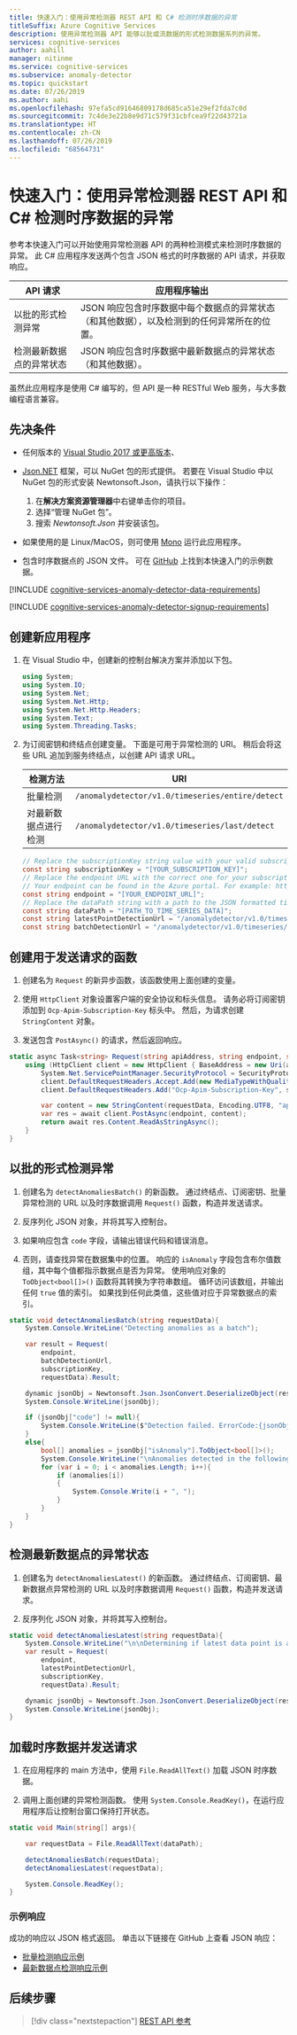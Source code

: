 ```yaml
---
title: 快速入门：使用异常检测器 REST API 和 C# 检测时序数据的异常
titleSuffix: Azure Cognitive Services
description: 使用异常检测器 API 能够以批或流数据的形式检测数据系列的异常。
services: cognitive-services
author: aahill
manager: nitinme
ms.service: cognitive-services
ms.subservice: anomaly-detector
ms.topic: quickstart
ms.date: 07/26/2019
ms.author: aahi
ms.openlocfilehash: 97efa5cd91646809178d685ca51e29ef2fda7c0d
ms.sourcegitcommit: 7c4de3e22b8e9d71c579f31cbfcea9f22d43721a
ms.translationtype: HT
ms.contentlocale: zh-CN
ms.lasthandoff: 07/26/2019
ms.locfileid: "68564731"
---
```

# <a name="quickstart-detect-anomalies-in-your-time-series-data-using-the-anomaly-detector-rest-api-and-c"></a>快速入门：使用异常检测器 REST API 和 C# 检测时序数据的异常 

参考本快速入门可以开始使用异常检测器 API 的两种检测模式来检测时序数据的异常。 此 C# 应用程序发送两个包含 JSON 格式的时序数据的 API 请求，并获取响应。

| API 请求                                        | 应用程序输出                                                                                                                         |
|----------------------------------------------------|--------------------------------------------------------------------------------------------------------------------------------------------|
| 以批的形式检测异常                        | JSON 响应包含时序数据中每个数据点的异常状态（和其他数据），以及检测到的任何异常所在的位置。 |
| 检测最新数据点的异常状态 | JSON 响应包含时序数据中最新数据点的异常状态（和其他数据）。                                                                                                                                         |

 虽然此应用程序是使用 C# 编写的，但 API 是一种 RESTful Web 服务，与大多数编程语言兼容。

## <a name="prerequisites"></a>先决条件

- 任何版本的 [Visual Studio 2017 或更高版本](https://visualstudio.microsoft.com/downloads/)、

- [Json.NET](https://www.newtonsoft.com/json) 框架，可以 NuGet 包的形式提供。 若要在 Visual Studio 中以 NuGet 包的形式安装 Newtonsoft.Json，请执行以下操作：
    
    1. 在**解决方案资源管理器**中右键单击你的项目。
    2. 选择“管理 NuGet 包”。 
    3. 搜索 *Newtonsoft.Json* 并安装该包。

- 如果使用的是 Linux/MacOS，则可使用 [Mono](https://www.mono-project.com/) 运行此应用程序。

- 包含时序数据点的 JSON 文件。 可在 [GitHub](https://github.com/Azure-Samples/anomalydetector/blob/master/example-data/request-data.json) 上找到本快速入门的示例数据。

[!INCLUDE [cognitive-services-anomaly-detector-data-requirements](../../../../includes/cognitive-services-anomaly-detector-data-requirements.md)]

[!INCLUDE [cognitive-services-anomaly-detector-signup-requirements](../../../../includes/cognitive-services-anomaly-detector-signup-requirements.md)]

## <a name="create-a-new-application"></a>创建新应用程序

1. 在 Visual Studio 中，创建新的控制台解决方案并添加以下包。 

    ```csharp
    using System;
    using System.IO;
    using System.Net;
    using System.Net.Http;
    using System.Net.Http.Headers;
    using System.Text;
    using System.Threading.Tasks;
    ```

2. 为订阅密钥和终结点创建变量。 下面是可用于异常检测的 URI。 稍后会将这些 URL 追加到服务终结点，以创建 API 请求 URL。

    |检测方法  |URI  |
    |---------|---------|
    |批量检测    | `/anomalydetector/v1.0/timeseries/entire/detect`        |
    |对最新数据点进行检测     | `/anomalydetector/v1.0/timeseries/last/detect`        |
    
    ```csharp
    // Replace the subscriptionKey string value with your valid subscription key.
    const string subscriptionKey = "[YOUR_SUBSCRIPTION_KEY]";
    // Replace the endpoint URL with the correct one for your subscription. 
    // Your endpoint can be found in the Azure portal. For example: https://westus2.api.cognitive.microsoft.com
    const string endpoint = "[YOUR_ENDPOINT_URL]";
    // Replace the dataPath string with a path to the JSON formatted time series data.
    const string dataPath = "[PATH_TO_TIME_SERIES_DATA]";
    const string latestPointDetectionUrl = "/anomalydetector/v1.0/timeseries/last/detect";
    const string batchDetectionUrl = "/anomalydetector/v1.0/timeseries/entire/detect";
    ```

## <a name="create-a-function-to-send-requests"></a>创建用于发送请求的函数

1. 创建名为 `Request` 的新异步函数，该函数使用上面创建的变量。

2. 使用 `HttpClient` 对象设置客户端的安全协议和标头信息。 请务必将订阅密钥添加到 `Ocp-Apim-Subscription-Key` 标头中。 然后，为请求创建 `StringContent` 对象。

3. 发送包含 `PostAsync()` 的请求，然后返回响应。

```csharp
static async Task<string> Request(string apiAddress, string endpoint, string subscriptionKey, string requestData){
    using (HttpClient client = new HttpClient { BaseAddress = new Uri(apiAddress) }){
        System.Net.ServicePointManager.SecurityProtocol = SecurityProtocolType.Tls12 | SecurityProtocolType.Tls11 | SecurityProtocolType.Tls;
        client.DefaultRequestHeaders.Accept.Add(new MediaTypeWithQualityHeaderValue("application/json"));
        client.DefaultRequestHeaders.Add("Ocp-Apim-Subscription-Key", subscriptionKey);

        var content = new StringContent(requestData, Encoding.UTF8, "application/json");
        var res = await client.PostAsync(endpoint, content);
        return await res.Content.ReadAsStringAsync();
    }
}
```

## <a name="detect-anomalies-as-a-batch"></a>以批的形式检测异常

1. 创建名为 `detectAnomaliesBatch()` 的新函数。 通过终结点、订阅密钥、批量异常检测的 URL 以及时序数据调用 `Request()` 函数，构造并发送请求。

2. 反序列化 JSON 对象，并将其写入控制台。

3. 如果响应包含 `code` 字段，请输出错误代码和错误消息。 

4. 否则，请查找异常在数据集中的位置。 响应的 `isAnomaly` 字段包含布尔值数组，其中每个值都指示数据点是否为异常。 使用响应对象的 `ToObject<bool[]>()` 函数将其转换为字符串数组。 循环访问该数组，并输出任何 `true` 值的索引。 如果找到任何此类值，这些值对应于异常数据点的索引。

```csharp
static void detectAnomaliesBatch(string requestData){
    System.Console.WriteLine("Detecting anomalies as a batch");

    var result = Request(
        endpoint,
        batchDetectionUrl,
        subscriptionKey,
        requestData).Result;

    dynamic jsonObj = Newtonsoft.Json.JsonConvert.DeserializeObject(result);
    System.Console.WriteLine(jsonObj);

    if (jsonObj["code"] != null){
        System.Console.WriteLine($"Detection failed. ErrorCode:{jsonObj["code"]}, ErrorMessage:{jsonObj["message"]}");
    }
    else{
        bool[] anomalies = jsonObj["isAnomaly"].ToObject<bool[]>();
        System.Console.WriteLine("\nAnomalies detected in the following data positions:");
        for (var i = 0; i < anomalies.Length; i++){
            if (anomalies[i])
            {
                System.Console.Write(i + ", ");
            }
        }
    }
}
```

## <a name="detect-the-anomaly-status-of-the-latest-data-point"></a>检测最新数据点的异常状态

1. 创建名为 `detectAnomaliesLatest()` 的新函数。 通过终结点、订阅密钥、最新数据点异常检测的 URL 以及时序数据调用 `Request()` 函数，构造并发送请求。

2. 反序列化 JSON 对象，并将其写入控制台。

```csharp
static void detectAnomaliesLatest(string requestData){
    System.Console.WriteLine("\n\nDetermining if latest data point is an anomaly");
    var result = Request(
        endpoint,
        latestPointDetectionUrl,
        subscriptionKey,
        requestData).Result;

    dynamic jsonObj = Newtonsoft.Json.JsonConvert.DeserializeObject(result);
    System.Console.WriteLine(jsonObj);
}
```

## <a name="load-your-time-series-data-and-send-the-request"></a>加载时序数据并发送请求

1. 在应用程序的 main 方法中，使用 `File.ReadAllText()` 加载 JSON 时序数据。 

2. 调用上面创建的异常检测函数。 使用 `System.Console.ReadKey()`，在运行应用程序后让控制台窗口保持打开状态。

```csharp
static void Main(string[] args){

    var requestData = File.ReadAllText(dataPath);

    detectAnomaliesBatch(requestData);
    detectAnomaliesLatest(requestData);

    System.Console.ReadKey();
}
```

### <a name="example-response"></a>示例响应

成功的响应以 JSON 格式返回。 单击以下链接在 GitHub 上查看 JSON 响应：
* [批量检测响应示例](https://github.com/Azure-Samples/anomalydetector/blob/master/example-data/batch-response.json)
* [最新数据点检测响应示例](https://github.com/Azure-Samples/anomalydetector/blob/master/example-data/latest-point-response.json)

## <a name="next-steps"></a>后续步骤

> [!div class="nextstepaction"]
> [REST API 参考](https://westus2.dev.cognitive.microsoft.com/docs/services/AnomalyDetector/operations/post-timeseries-entire-detect)
